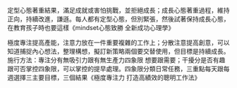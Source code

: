 定型心態著重結果，滿足成就或害怕挑戰，並拒絕成長；成長心態著重過程，維持正向，持續改進，謙遜。每人都有定型心態，但別緊張，然後試著保持成長心態，在教育孩子時也要這樣《mindset心態致勝 全新成功心理學》  

極度專注提高產能，注意力放在一件重要複雜的工作上；分散注意提高創意，可以知道捕捉內心想法，整理構想，擬訂新策略兩個要交替使用，但目標是持續成長。  
施行方法：專注分有無吸引力跟有無生產力四象限 想要跟需要；干擾分是否有趣跟可否掌控四象限，可以掌控的提早處理。四象限分類日常任務，三重點每天跟每週選擇三主要目標，三個結果《極度專注力 打造高績效的聰明工作法》  
